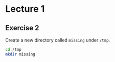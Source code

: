 # Lecture 1

## Exercise 2
Create a new directory called `missing` under `/tmp`.

```bash
cd /tmp
mkdir missing
```
